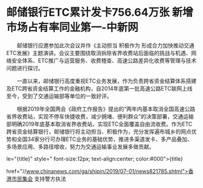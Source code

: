 # 邮储银行ETC累计发卡756.64万张 新增市场占有率同业第一-中新网

　　邮储银行应邀参加此次会议并作《主动担当 积极作为 形成合力加快推动交通ETC发展》主题演讲。会议主要围绕取消拆除省界收费站后面临的挑战与机遇、网络安全体系、ETC推广与运营服务、收费稽查、高速公路差异化收费等管理与技术问题进行探讨。

　　一直以来，邮储银行高度重视ETC业务发展，作为负责跨省资金结算体系搭建及ETC跨省资金结算工作的金融机构，自2014年底第一批高速公路ETC联网上线至今，受到了交通运输部等单位的一致好评。

　　根据2019年全国两会《政府工作报告》提出的“两年内基本取消全国高速公路省界收费站，实现不停车快捷收费，减少拥堵、便利群众”的决策部署，交通运输部明确2019年底基本取消省界收费站，实现ETC全面覆盖自由流收费。作为ETC跨省资金结算银行，邮储银行将主动担当、积极作为，充分发挥遍布城乡的网点优势和全国34家分行可办理ETC业务的基础优势，推进多渠道发卡、多产品叠加、多场景应用、多路径增收，努力为交通运输事业发展多做贡献。

le="{title}" style=" font-size:12px; text-align:center; color:#000">{title}

href="//www.chinanews.com/ga/shipin/2019/07-01/news821785.shtml">香港市民集会 支持警方执法
